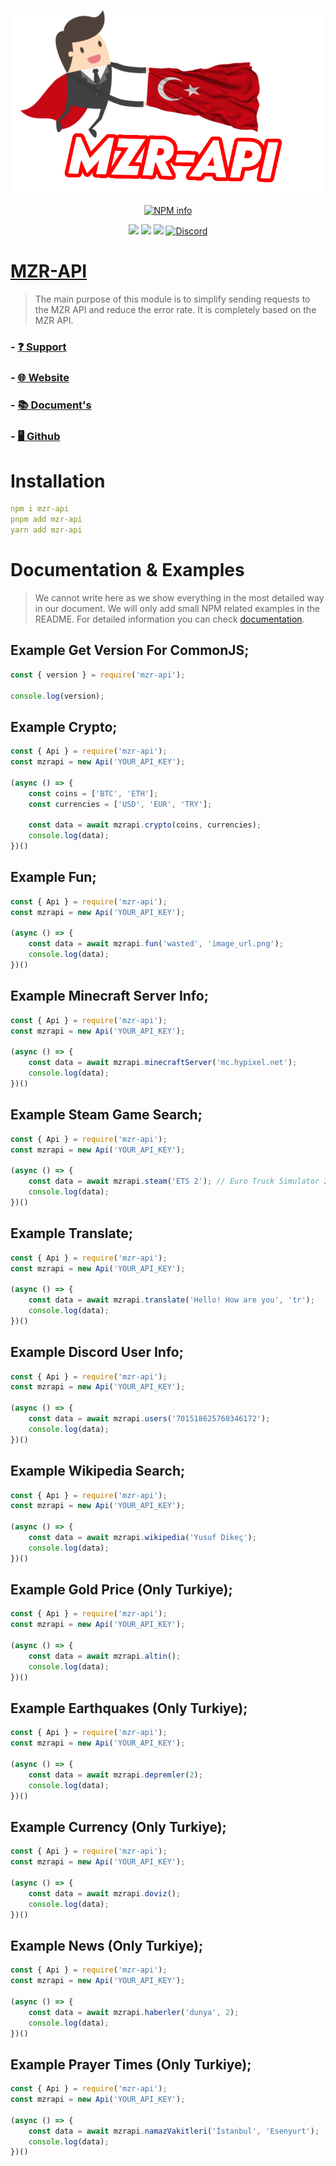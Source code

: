 <div align="center">
<p>
   <a href="#"> <img width=500 src="https://raw.githubusercontent.com/MZRCode/mzr-api/main/mzrapi-logo.png"></a>
</p>
<p>
   <a href="https://nodei.co/npm/mzr-api/"><img src="https://nodei.co/npm/mzr-api.png?downloads=true&stars=true" alt="NPM info" /></a>
</p>
<p>
    <img src="https://img.shields.io/npm/v/mzr-api?style=for-the-badge">
    <img src="https://img.shields.io/npm/l/mzr-api?style=for-the-badge">
    <img src="https://img.shields.io/github/repo-size/MZRCode/mzr-api?style=for-the-badge">
    <a href="https://discord.gg/ktVdQYrtXF" target="_blank"> <img alt="Discord" src="https://img.shields.io/badge/Discord-%20Support%20Server-7289da?style=for-the-badge&logo=discord"></a>
 </p>
</div>

# [MZR-API](https://www.mzrdev.xyz)
> The main purpose of this module is to simplify sending requests to the MZR API and reduce the error rate. It is completely based on the MZR API.
### - [❓ Support](https://discord.gg/ktVdQYrtXF)
### - [🌐 Website](https://www.mzrdev.xyz)
### - [📚 Document's](https://docs.mzrdev.xyz)
### - [🖥 Github](https://github.com/MZRCode/mzr-api)
# Installation
```yaml
npm i mzr-api
pnpm add mzr-api
yarn add mzr-api
```
# Documentation & Examples
> We cannot write here as we show everything in the most detailed way in our document. We will only add small NPM related examples in the README. For detailed information you can check [documentation](https://docs.mzrdev.xyz).
## Example Get Version For CommonJS;
```js
const { version } = require('mzr-api');

console.log(version);
```
## Example Crypto;
```js
const { Api } = require('mzr-api');
const mzrapi = new Api('YOUR_API_KEY');

(async () => {
    const coins = ['BTC', 'ETH'];
    const currencies = ['USD', 'EUR', 'TRY']; 

    const data = await mzrapi.crypto(coins, currencies);
    console.log(data);
})()
```
## Example Fun;
```js
const { Api } = require('mzr-api');
const mzrapi = new Api('YOUR_API_KEY');

(async () => {
    const data = await mzrapi.fun('wasted', 'image_url.png');
    console.log(data);
})()
```
## Example Minecraft Server Info;
```js
const { Api } = require('mzr-api');
const mzrapi = new Api('YOUR_API_KEY');

(async () => {
    const data = await mzrapi.minecraftServer('mc.hypixel.net');
    console.log(data);
})()
```
## Example Steam Game Search;
```js
const { Api } = require('mzr-api');
const mzrapi = new Api('YOUR_API_KEY');

(async () => {
    const data = await mzrapi.steam('ETS 2'); // Euro Truck Simulator 2
    console.log(data);
})()
```
## Example Translate;
```js
const { Api } = require('mzr-api');
const mzrapi = new Api('YOUR_API_KEY');

(async () => {
    const data = await mzrapi.translate('Hello! How are you', 'tr');
    console.log(data);
})()
```
## Example Discord User Info;
```js
const { Api } = require('mzr-api');
const mzrapi = new Api('YOUR_API_KEY');

(async () => {
    const data = await mzrapi.users('701518625760346172');
    console.log(data);
})()
```
## Example Wikipedia Search;
```js
const { Api } = require('mzr-api');
const mzrapi = new Api('YOUR_API_KEY');

(async () => {
    const data = await mzrapi.wikipedia('Yusuf Dikeç');
    console.log(data);
})()
```
## Example Gold Price (Only Turkiye);
```js
const { Api } = require('mzr-api');
const mzrapi = new Api('YOUR_API_KEY');

(async () => {
    const data = await mzrapi.altin();
    console.log(data);
})()
```
## Example Earthquakes (Only Turkiye);
```js
const { Api } = require('mzr-api');
const mzrapi = new Api('YOUR_API_KEY');

(async () => {
    const data = await mzrapi.depremler(2);
    console.log(data);
})()
```
## Example Currency (Only Turkiye);
```js
const { Api } = require('mzr-api');
const mzrapi = new Api('YOUR_API_KEY');

(async () => {
    const data = await mzrapi.doviz();
    console.log(data);
})()
```
## Example News (Only Turkiye);
```js
const { Api } = require('mzr-api');
const mzrapi = new Api('YOUR_API_KEY');

(async () => {
    const data = await mzrapi.haberler('dunya', 2);
    console.log(data);
})()
```
## Example Prayer Times (Only Turkiye);
```js
const { Api } = require('mzr-api');
const mzrapi = new Api('YOUR_API_KEY');

(async () => {
    const data = await mzrapi.namazVakitleri('İstanbul', 'Esenyurt');
    console.log(data);
})()
```
